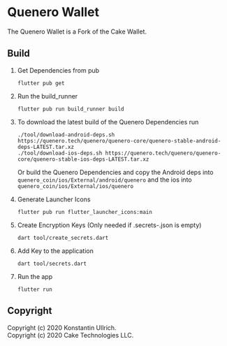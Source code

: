 # Quenero Wallet

The Quenero Wallet is a Fork of the Cake Wallet.

## Build

1. Get Dependencies from pub
    ```shell script
    flutter pub get
    ```

2. Run the build_runner
    ```shell script
    flutter pub run build_runner build
    ```

3. To download the latest build of the Quenero Dependencies run 
   ```
   ./tool/download-android-deps.sh https://quenero.tech/quenero/quenero-core/quenero-stable-android-deps-LATEST.tar.xz
   ./tool/download-ios-deps.sh https://quenero.tech/quenero/quenero-core/quenero-stable-ios-deps-LATEST.tar.xz
   ```
   Or build the Quenero Dependencies and copy the Android deps into `quenero_coin/ios/External/android/quenero`
   and the ios into `quenero_coin/ios/External/ios/quenero`

4. Generate Launcher Icons
    ```shell script
    flutter pub run flutter_launcher_icons:main
    ```

5. Create Encryption Keys (Only needed if .secrets-<env>.json is empty)
    ```shell script
    dart tool/create_secrets.dart
    ```

6. Add Key to the application
    ```shell script
    dart tool/secrets.dart
    ```

7. Run the app
    ```shell script
    flutter run
    ```

## Copyright
Copyright (c) 2020 Konstantin Ullrich.\
Copyright (c) 2020 Cake Technologies LLC.
